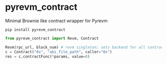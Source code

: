 # pyrevm_contract
Minimal Brownie like contract wrapper for Pyrevm

```
pip install pyrevm_contract
```

```py
from pyrevm_contract import Revm, Contract

Revm(rpc_url, block_num) # revm singleton; sets backend for all contracts
c = Contract("0x", "abi_file_path", caller="0x")
res = c.contractFunc(*params, value=0)
```

